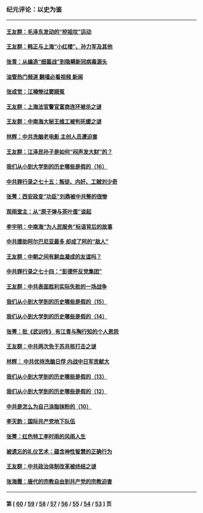 ### 纪元评论：以史为鉴
---
#### [王友群：毛泽东发动的“挖祖坟”运动](../../pages/nsc1028/n13723639.md?05020330) 
#### [王友群：韩正与上海“小红楼”、孙力军及其他](../../pages/nsc1028/n13719454.md?05020330) 
#### [张青：从编造“细菌战”到隐瞒新冠病毒源头](../../pages/nsc1028/n13713424.md?05020330) 
#### [油管热门频道 翻墙必看视频 新闻](ok?05020330)
#### [张成觉：江楠惨过窦娥冤](../../pages/nsc1028/n13713593.md?05020330) 
#### [王友群：上海法官警官富商连环被杀之谜](../../pages/nsc1028/n13712763.md?05020330) 
#### [王友群：中南海大秘王维工被判死缓之谜](../../pages/nsc1028/n13705201.md?05020330) 
#### [林辉：中共洗脑老电影 主创人员遭迫害](../../pages/nsc1028/n13699437.md?05020330) 
#### [王友群：江泽民孙子是如何“闷声发大财”的？](../../pages/nsc1028/n13693213.md?05020330) 
#### [我们从小到大学到的历史哪些是假的（16）](../../pages/nsc1028/n13692503.md?05020330) 
#### [中共罪行录之七十五：叛徒、内奸、工贼刘少奇](../../pages/nsc1028/n13688599.md?05020330) 
#### [张菁：西安政变“功臣”刘鼎被中共整的很惨](../../pages/nsc1028/n13679371.md?05020330) 
#### [观雨堂主：从“原子弹与茶叶蛋”谈起](../../pages/nsc1028/n13677405.md?05020330) 
#### [李宇明：中南海“为人民服务”标语背后的故事](../../pages/nsc1028/n13677266.md?05020330) 
#### [中共援助阿尔巴尼亚最多 却成了阿的“敌人”](../../pages/nsc1028/n13675049.md?05020330) 
#### [王友群：中朝之间有鲜血凝成的友谊吗？](../../pages/nsc1028/n13660401.md?05020330) 
#### [中共罪行录之七十四：“彭德怀反党集团”](../../pages/nsc1028/n13655741.md?05020330) 
#### [王友群：中共表面胜利实际失败的一场战争](../../pages/nsc1028/n13643934.md?05020330) 
#### [我们从小到大学到的历史哪些是假的（15）](../../pages/nsc1028/n13632791.md?05020330) 
#### [我们从小到大学到的历史哪些是假的（14）](../../pages/nsc1028/n13630207.md?05020330) 
#### [张菁：批《武训传》 有江青与陶行知的个人恩怨](../../pages/nsc1028/n13629055.md?05020330) 
#### [王友群：中共两次免于苏共核打击之谜](../../pages/nsc1028/n13624529.md?05020330) 
#### [林辉： 中共优待洗脑日俘 内战中日军贡献大](../../pages/nsc1028/n13624644.md?05020330) 
#### [我们从小到大学到的历史哪些是假的（13）](../../pages/nsc1028/n13623863.md?05020330) 
#### [我们从小到大学到的历史哪些是假的（12）](../../pages/nsc1028/n13619491.md?05020330) 
#### [中共是怎么为自己涂脂抹粉的（10）](../../pages/nsc1028/n13615970.md?05020330) 
#### [李天韵：国际共产党地下队伍](../../pages/nsc1028/n13611808.md?05020330) 
#### [张菁：红色特工李时雨的风雨人生](../../pages/nsc1028/n13609187.md?05020330) 
#### [被遗忘的礼仪艺术：蕴含神性智慧的正确行为](../../pages/nsc1028/n13607119.md?05020330) 
#### [王友群：中共政治体制改革被终结之谜](../../pages/nsc1028/n13606004.md?05020330) 
#### [张海霞：唐代的宗教自由到共产党的宗教迫害](../../pages/nsc1028/n13604693.md?05020330) 

---
#### 第 [ [60](./60.md?05020330) / [59](./59.md?05020330) / [58](./58.md?05020330) / [57](./57.md?05020330) / [56](./56.md?05020330) / [55](./55.md?05020330) / [54](./54.md?05020330) / [53](./53.md?05020330) ] 页
